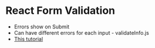 # React Form Validation
- Errors show on Submit
- Can have different errors for each input - validateInfo.js
- [This tutorial](https://www.youtube.com/watch?v=KGFG-yQD7Dw&t=536s)
